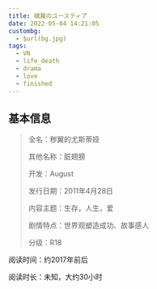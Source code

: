 ```yaml
---
title: 穢翼のユースティア
date: 2022-05-04 14:21:05
custombg:
  - $url(bg.jpg)
tags:
  - VN
  - life_death
  - drama
  - love
  - finished
---
```


## 基本信息

> 全名：秽翼的尤斯蒂娅
>
> 其他名称：脏翅膀
>
> 开发：August
>
> 发行日期：2011年4月28日
>
> 内容主题：生存，人生，爱
>
> 剧情特点：世界观塑造成功、故事感人
>
> 分级：R18

阅读时间：约2017年前后

阅读时长：未知，大约30小时
